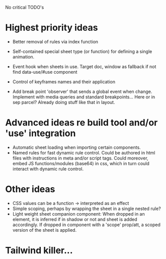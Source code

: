 No critical TODO's

# Highest priority ideas
- Better removal of rules via index function
- Self-contained special sheet type (or function) for defining a single animation.
- Event hook when sheets in use. Target doc, window as fallback if not find data-use/#use component
- Control of keyframes names and their application

- Add break point 'observer' that sends a global event when change. Implement with media queries and standard breakpoints... Here or in sep parcel? Already doing stuff like that in layout.

# Advanced ideas re build tool and/or 'use' integration
- Automatic sheet loading when importing certain components.
- Named rules for fast dynamic rule control. Could be authored in html files with instructions in meta and/or script tags. Could moreover, embed JS functions/modules (base64) in css, which in turn could interact with dynamic rule control.

# Other ideas
- CSS values can be a function -> interpreted as an effect
- Simple scoping, perhaps by wrapping the sheet in a single nested rule?
- Light weight sheet companion component: When dropped in an element, it is inferred if in shadow or not and sheet is added accordingly. If dropped in component with a 'scope' prop/att, a scoped version of the sheet is applied.

# Tailwind killer...